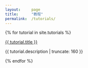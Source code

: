 ```yaml
---
layout: 	page
title: 		"教程"
permalink: 	/tutorials/
---
```


{% for tutorial in site.tutorials %}


<a href="{{ tutorial.url | prepend: site.baseurl }}">
  {{ tutorial.title }}
</a>

<p>{{ tutorial.description | truncate: 160 }}</p>

{% endfor %}